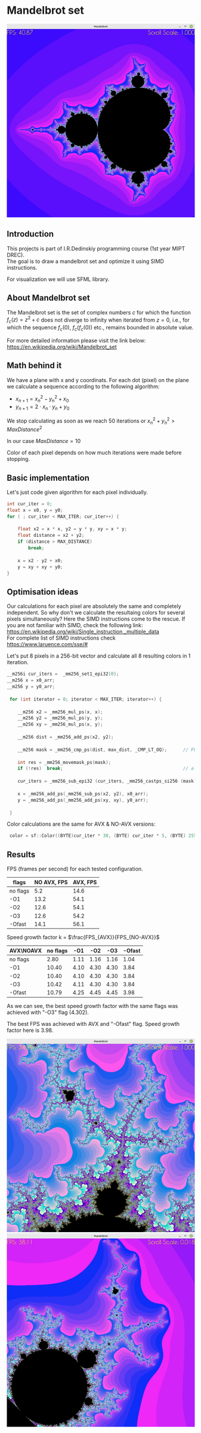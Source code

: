# Mandelbrot set

<img src="img/photo_2023-04-14_22-29-09.jpg">



## Introduction

This projects is part of I.R.Dedinskiy programming course (1st year MIPT DREC). \
The goal is to draw a mandelbrot set and optimize it using SIMD instructions.

For visualization we will use SFML library.

## About Mandelbrot set
The Mandelbrot set is the set of complex numbers ${\displaystyle c}$ for which the function ${\displaystyle f_{c}(z)=z^{2}+c}$ does not diverge to infinity when iterated from ${\displaystyle z=0}$, i.e., for which the sequence ${\displaystyle f_{c}(0)}$, ${\displaystyle f_{c}(f_{c}(0))}$ etc., remains bounded in absolute value.


For more detailed information please visit the link below: \
https://en.wikipedia.org/wiki/Mandelbrot_set

## Math behind it
We have a plane with x and y coordinats. For each dot (pixel) on the plane we calculate a sequence according to the following algorithm:
- $x_{n+1} = x_n^2 - y_n^2 + x_0$
- $y_{n+1} = 2 \cdot x_n \cdot y_n + y_0$

We stop calculating as soon as we reach 50 iterations or $x_{n}^2 + y_{n}^2 > MaxDistance^2$

In our case $MaxDistance = 10$

Color of each pixel depends on how much iterations were made before stopping.  



## Basic implementation
Let's just code given algorithm for each pixel individually.
~~~C++
int cur_iter = 0;
float x = x0, y = y0;
for ( ; cur_iter < MAX_ITER; cur_iter++) {

    float x2 = x * x, y2 = y * y, xy = x * y;
    float distance = x2 + y2;
    if (distance > MAX_DISTANCE)
        break;

    x = x2 - y2 + x0;
    y = xy + xy + y0;
}
~~~

## Optimisation ideas

Our calculations for each pixel are absolutely the same and completely independent. So why don't we calculate the resultaing colors for several pixels simultaneously?
Here the SIMD instructions come to the rescue. If you are not familiar with SIMD, check the following link: \
https://en.wikipedia.org/wiki/Single_instruction,_multiple_data \
For complete list of SIMD instructions check \
https://www.laruence.com/sse/# 

Let's put 8 pixels in a 256-bit vector and calculate all 8 resulting colors in 1 iteration.
~~~C++
__m256i cur_iters =  _mm256_set1_epi32(0);
__m256 x = x0_arr;
__m256 y = y0_arr;

 for (int iterator = 0; iterator < MAX_ITER; iterator++) {

    __m256 x2 = _mm256_mul_ps(x, x);
    __m256 y2 = _mm256_mul_ps(y, y);
    __m256 xy = _mm256_mul_ps(x, y);

    __m256 dist = _mm256_add_ps(x2, y2);

    __m256 mask = _mm256_cmp_ps(dist, max_dist, _CMP_LT_OQ);      // FFFFFFFF (= -1) if true, 0 if false

    int res = _mm256_movemask_ps(mask);
    if (!res)  break;                                             // all distances are out of range

    cur_iters = _mm256_sub_epi32 (cur_iters, _mm256_castps_si256 (mask));   //cur_iter + 1 or cur_iter + 0

    x = _mm256_add_ps(_mm256_sub_ps(x2, y2), x0_arr);
    y = _mm256_add_ps(_mm256_add_ps(xy, xy), y0_arr);

 }
~~~

Color calculations are the same for AVX & NO-AVX versions:
~~~C++
 color = sf::Color((BYTE)cur_iter * 30, (BYTE) cur_iter * 5, (BYTE) 255 - cur_iter);
~~~

## Results

FPS (frames per second) for each tested configuration. 


| flags    | NO AVX, FPS | AVX, FPS |
|----------|-------------|----------|
| no flags | 5.2         | 14.6     |
| -O1      | 13.2        | 54.1     |
| -O2      | 12.6        | 54.1     |
| -O3      | 12.6        | 54.2     |
| -Ofast   | 14.1        | 56.1     |

Speed growth factor k = $\frac{FPS_{AVX}}{FPS_{NO-AVX}}$


| AVX\NOAVX | no flags  | -O1  | -O2  | -O3  | -Ofast |
|-----------|-----------|------|------|------|--------|
| no flags  | 2.80      | 1.11 | 1.16 | 1.16 | 1.04   |
| -O1       | 10.40     | 4.10 | 4.30 | 4.30 | 3.84   |
| -O2       | 10.40     | 4.10 | 4.30 | 4.30 | 3.84   |
| -O3       | 10.42     | 4.11 | 4.30 | 4.30 | 3.84   |
| -Ofast    | 10.79     | 4.25 | 4.45 | 4.45 | 3.98   |


As we can see, the best speed growth factor with the same flags was achieved with "-O3" flag (4.302).

The best FPS was achieved with AVX and "-Ofast" flag. Speed growth factor here is 3.98.

<img src="img/photo_2023-04-14_22-32-50.jpg">
<img src="img/photo_2023-04-14_22-33-09.jpg">
